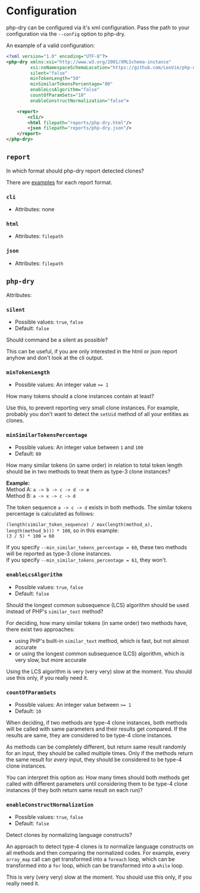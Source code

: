 # Configuration
php-dry can be configured via it's xml configuration. Pass the path to your configuration via the `--config` option
to php-dry.

An example of a valid configuration:

```xml
<?xml version="1.0" encoding="UTF-8"?>
<php-dry xmlns:xsi="http://www.w3.org/2001/XMLSchema-instance"
         xsi:noNamespaceSchemaLocation="https://github.com/LeoVie/php-dry/tree/main/xsd/php-dry.xsd"
         silent="false"
         minTokenLength="50"
         minSimilarTokensPercentage="80"
         enableLcsAlgorithm="false"
         countOfParamSets="10"
         enableConstructNormalization="false">

    <report>
        <cli/>
        <html filepath="reports/php-dry.html"/>
        <json filepath="reports/php-dry.json"/>
    </report>
</php-dry>
```

## `report`
In which format should php-dry report detected clones?

There are [examples](examples/report-format) for each report format.

### `cli`
- Attributes: none

### `html`
- Attributes: `filepath`

### `json`
- Attributes: `filepath`

## `php-dry`
Attributes:

### `silent`
- Possible values: `true`, `false`
- Default: `false`

Should command be a silent as possible?

This can be useful, if you are only interested in the html or json report anyhow and don't look at the cli output.

### `minTokenLength`
- Possible values: An integer value `>= 1`

How many tokens should a clone instances contain at least?

Use this, to prevent reporting very small clone instances. For example, probably you don't want to detect the `setUid`
method of all your entities as clones.

### `minSimilarTokensPercentage`
- Possible values: An integer value between `1` and `100`
- Default: `80`

How many similar tokens (in same order) in relation to total token length should be in two methods to treat them as type-3 clone instances?

**Example:**\
Method A: `a -> b -> c -> d -> e` \
Method B: `a -> x -> c -> d`

The token sequence `a -> c -> d` exists in both methods. The similar tokens percentage is calculated as follows:

`(length(similar_token_sequence) / max(length(method_a), length(method_b))) * 100`, so in this example: \
`(3 / 5) * 100 = 60`

If you specify `--min_similar_tokens_percentage = 60`, these two methods will be reported as type-3 clone instances. \
If you specify `--min_similar_tokens_percentage = 61`, they won't.

### `enableLcsAlgorithm`
- Possible values: `true`, `false`
- Default: `false`

Should the longest common subsequence (LCS) algorithm should be used instead of PHP's `similar_text` method?

For deciding, how many similar tokens (in same order) two methods have, there exist two approaches:
- using PHP's built-in `similar_text` method, which is fast, but not almost accurate
- or using the longest common subsequence (LCS) algorithm, which is very slow, but more accurate

Using the LCS algorithm is very (very very) slow at the moment. You should use this only, if you really need it.

### `countOfParamSets`
- Possible values: An integer value between `>= 1`
- Default: `10`

When deciding, if two methods are type-4 clone instances, both methods will be called with same parameters
and their results get compared. If the results are same, they are considered to be type-4 clone instances.

As methods can be completely different, but return same result randomly for an input, they should be called
multiple times. Only if the methods return the same result for _every_ input, they should be considered to be
type-4 clone instances.

You can interpret this option as: How many times should both methods get called with different parameters
until considering them to be type-4 clone instances (if they both return same result on each run)?

### `enableConstructNormalization`
- Possible values: `true`, `false`
- Default: `false`

Detect clones by normalizing language constructs?

An approach to detect type-4 clones is to normalize language constructs on all methods and then comparing
the normalized codes. For example, every `array_map` call can get transformed into a `foreach` loop,
which can be transformed into a `for` loop, which can be transformed into a `while` loop.

This is very (very very) slow at the moment. You should use this only, if you really need it.